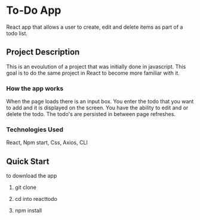 # To-Do App

React app that allows a user to create, edit and delete items as part of a todo list.

## Project Description

This is an evoulution of a project that was initially done in javascript. This goal is to do the same project in React to become more familiar with it.

### How the app works

When the page loads there is an input box.  You enter the todo that you want to add and it is displayed on the screen.  You have the ability to edit and or delete the todo.  The todo's are persisted in between page refreshes.

### Technologies Used

React, 
Npm start, 
Css,
Axios, 
CLI

## Quick Start

 to download the app 
 
1. git clone
 
2. cd into reacttodo 

3. npm install


